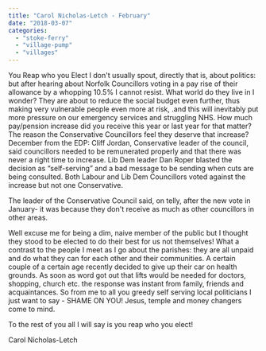 ```yaml
---
title: "Carol Nicholas-Letch - February"
date: "2018-03-07"
categories: 
  - "stoke-ferry"
  - "village-pump"
  - "villages"
---
```


You Reap who you Elect I don't usually spout, directly that is, about politics: but after hearing about Norfolk Councillors voting in a pay rise of their allowance by a whopping 10.5% I cannot resist. What world do they live in I wonder? They are about to reduce the social budget even further, thus making very vulnerable people even more at risk, .and this will inevitably put more pressure on our emergency services and struggling NHS. How much pay/pension increase did you receive this year or last year for that matter? The reason the Conservative Councillors feel they deserve that increase? December from the EDP: Cliff Jordan, Conservative leader of the council, said councillors needed to be remunerated properly and that there was never a right time to increase. Lib Dem leader Dan Roper blasted the decision as “self-serving” and a bad message to be sending when cuts are being consulted. Both Labour and Lib Dem Councillors voted against the increase but not one Conservative.

The leader of the Conservative Council said, on telly, after the new vote in January- it was because they don't receive as much as other councillors in other areas.

Well excuse me for being a dim, naive member of the public but I thought they stood to be elected to do their best for us not themselves! What a contrast to the people I meet as I go about the parishes: they are all unpaid and do what they can for each other and their communities. A certain couple of a certain age recently decided to give up their car on health grounds. As soon as word got out that lifts would be needed for doctors, shopping, church etc. the response was instant from family, friends and acquaintances. So from me to all you greedy self serving local politicians I just want to say - SHAME ON YOU! Jesus, temple and money changers come to mind.

To the rest of you all I will say is you reap who you elect!

Carol Nicholas-Letch
